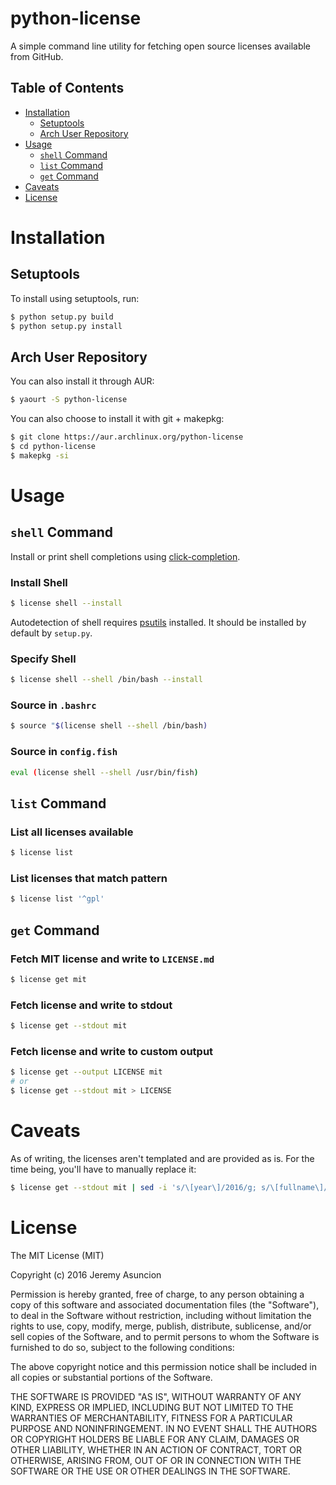 # python-license

A simple command line utility for fetching open source licenses available from
GitHub.

## Table of Contents

- [Installation](#installation)
    - [Setuptools](#setuptools)
    - [Arch User Repository](#arch-user-repository)
- [Usage](#usage)
    - [`shell` Command](#shell-command)
    - [`list` Command](#list-command)
    - [`get` Command](#get-command)
- [Caveats](#caveats)
- [License](#license)

# Installation

## Setuptools

To install using setuptools, run:

```sh
$ python setup.py build
$ python setup.py install
```

## Arch User Repository

You can also install it through AUR:

```sh
$ yaourt -S python-license
```

You can also choose to install it with git + makepkg:

```sh
$ git clone https://aur.archlinux.org/python-license
$ cd python-license
$ makepkg -si
```

# Usage

## `shell` Command

Install or print shell completions using
[click-completion](https://github.com/click-contrib/click-completion).

### Install Shell

```sh
$ license shell --install
```

Autodetection of shell requires [psutils](https://github.com/giampaolo/psutil)
installed. It should be installed by default by `setup.py`.

### Specify Shell
```sh
$ license shell --shell /bin/bash --install
```

### Source in `.bashrc`

```sh
$ source "$(license shell --shell /bin/bash)
```

### Source in `config.fish`
```sh
eval (license shell --shell /usr/bin/fish)
```


## `list` Command

### List all licenses available
```sh
$ license list
```

### List licenses that match pattern
```sh
$ license list '^gpl'
```

## `get` Command

### Fetch MIT license and write to `LICENSE.md`
```sh
$ license get mit
```

### Fetch license and write to stdout
```sh
$ license get --stdout mit
```

### Fetch license and write to custom output
```sh
$ license get --output LICENSE mit
# or
$ license get --stdout mit > LICENSE
```

# Caveats

As of writing, the licenses aren't templated and are provided as is. For the
time being, you'll have to manually replace it:

```sh
$ license get --stdout mit | sed -i 's/\[year\]/2016/g; s/\[fullname\]/my name lmao/g'
```

# License

The MIT License (MIT)

Copyright (c) 2016 Jeremy Asuncion

Permission is hereby granted, free of charge, to any person obtaining a copy
of this software and associated documentation files (the "Software"), to deal
in the Software without restriction, including without limitation the rights
to use, copy, modify, merge, publish, distribute, sublicense, and/or sell
copies of the Software, and to permit persons to whom the Software is
furnished to do so, subject to the following conditions:

The above copyright notice and this permission notice shall be included in all
copies or substantial portions of the Software.

THE SOFTWARE IS PROVIDED "AS IS", WITHOUT WARRANTY OF ANY KIND, EXPRESS OR
IMPLIED, INCLUDING BUT NOT LIMITED TO THE WARRANTIES OF MERCHANTABILITY,
FITNESS FOR A PARTICULAR PURPOSE AND NONINFRINGEMENT. IN NO EVENT SHALL THE
AUTHORS OR COPYRIGHT HOLDERS BE LIABLE FOR ANY CLAIM, DAMAGES OR OTHER
LIABILITY, WHETHER IN AN ACTION OF CONTRACT, TORT OR OTHERWISE, ARISING FROM,
OUT OF OR IN CONNECTION WITH THE SOFTWARE OR THE USE OR OTHER DEALINGS IN THE
SOFTWARE.
